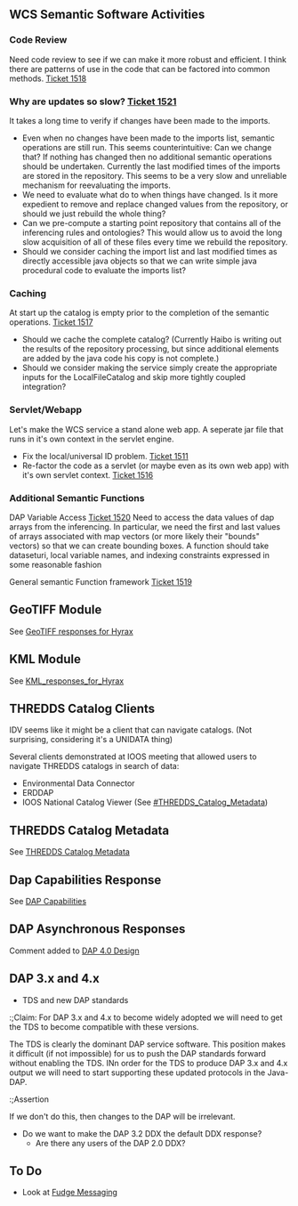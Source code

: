 ## WCS Semantic Software Activities

### Code Review

Need code review to see if we can make it more robust and efficient. I
think there are patterns of use in the code that can be factored into
common methods. [Ticket 1518](http://scm.opendap.org/trac/ticket/1518)

### Why are updates so slow? [Ticket 1521](http://scm.opendap.org/trac/ticket/1521)

It takes a long time to verify if changes have been made to the imports.

- Even when no changes have been made to the imports list, semantic
  operations are still run. This seems counterintuitive: Can we change
  that? If nothing has changed then no additional semantic operations
  should be undertaken. Currently the last modified times of the imports
  are stored in the repository. This seems to be a very slow and
  unreliable mechanism for reevaluating the imports.
- We need to evaluate what do to when things have changed. Is it more
  expedient to remove and replace changed values from the repository, or
  should we just rebuild the whole thing?
- Can we pre-compute a starting point repository that contains all of
  the inferencing rules and ontologies? This would allow us to avoid the
  long slow acquisition of all of these files every time we rebuild the
  repository.
- Should we consider caching the import list and last modified times as
  directly accessible java objects so that we can write simple java
  procedural code to evaluate the imports list?

### Caching

At start up the catalog is empty prior to the completion of the semantic
operations. [Ticket 1517](http://scm.opendap.org/trac/ticket/1517)

- Should we cache the complete catalog? (Currently Haibo is writing out
  the results of the repository processing, but since additional
  elements are added by the java code his copy is not complete.)
- Should we consider making the service simply create the appropriate
  inputs for the LocalFileCatalog and skip more tightly coupled
  integration?

### Servlet/Webapp

Let's make the WCS service a stand alone web app. A seperate jar file
that runs in it's own context in the servlet engine.

- Fix the local/universal ID problem. [Ticket
  1511](http://scm.opendap.org/trac/ticket/1511)
- Re-factor the code as a servlet (or maybe even as its own web app)
  with it's own servlet context. [Ticket
  1516](http://scm.opendap.org/trac/ticket/1516)

### Additional Semantic Functions

DAP Variable Access [Ticket 1520](http://scm.opendap.org/trac/ticket/1520)
Need to access the data values of dap arrays from the inferencing. In
particular, we need the first and last values of arrays associated with
map vectors (or more likely their "bounds" vectors) so that we can
create bounding boxes. A function should take dataseturi, local variable
names, and indexing constraints expressed in some reasonable fashion

<!-- -->

General semantic Function framework [Ticket 1519](http://scm.opendap.org/trac/ticket/1519)

## GeoTIFF Module

See [GeoTIFF responses for
Hyrax](GeoTIFF_responses_for_Hyrax "wikilink")

## KML Module

See [KML_responses_for_Hyrax](KML_responses_for_Hyrax "wikilink")

## THREDDS Catalog Clients

IDV seems like it might be a client that can navigate catalogs. (Not
surprising, considering it's a UNIDATA thing)

Several clients demonstrated at IOOS meeting that allowed users to
navigate THREDDS catalogs in search of data:

- Environmental Data Connector
- ERDDAP
- IOOS National Catalog Viewer (See
  [\#THREDDS_Catalog_Metadata](#THREDDS_Catalog_Metadata "wikilink"))

## THREDDS Catalog Metadata

See [THREDDS Catalog Metadata](THREDDS_Catalog_Metadata "wikilink")

## Dap Capabilities Response

See [DAP Capabilities](DAP_Capabilities "wikilink")

## DAP Asynchronous Responses

Comment added to [DAP 4.0
Design](DAP_4.0_Design#Organization_of_the_multipart_MIME_document "wikilink")

## DAP 3.x and 4.x

- TDS and new DAP standards

:;Claim: For DAP 3.x and 4.x to become widely adopted we will need to
get the TDS to become compatible with these versions.



The TDS is clearly the dominant DAP service software. This position
makes it difficult (if not impossible) for us to push the DAP standards
forward without enabling the TDS. INn order for the TDS to produce DAP
3.x and 4.x output we will need to start supporting these updated
protocols in the Java-DAP.

:;Assertion



If we don't do this, then changes to the DAP will be irrelevant.

- Do we want to make the DAP 3.2 DDX the default DDX response?
  - Are there any users of the DAP 2.0 DDX?

## To Do

- Look at [Fudge Messaging](http://www.fudgemsg.org)
